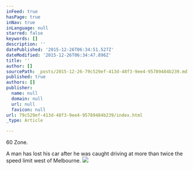 ```yaml
---
inFeed: true
hasPage: true
inNav: true
inLanguage: null
starred: false
keywords: []
description: ''
datePublished: '2015-12-26T06:34:51.527Z'
dateModified: '2015-12-26T06:34:47.896Z'
title: ''
author: []
sourcePath: _posts/2015-12-26-79c529ef-413d-48f3-9ee4-95789484b239.md
published: true
authors: []
publisher:
  name: null
  domain: null
  url: null
  favicon: null
url: 79c529ef-413d-48f3-9ee4-95789484b239/index.html
_type: Article

---
```

60 Zone. 

A man has lost his car after he was caught driving at more than twice the speed limit west of Melbourne.
![](https://s3-us-west-2.amazonaws.com/the-grid-img/p/d0f9400a2b4e47b1193c41e3bbd81b7cf5688a8d.jpg)